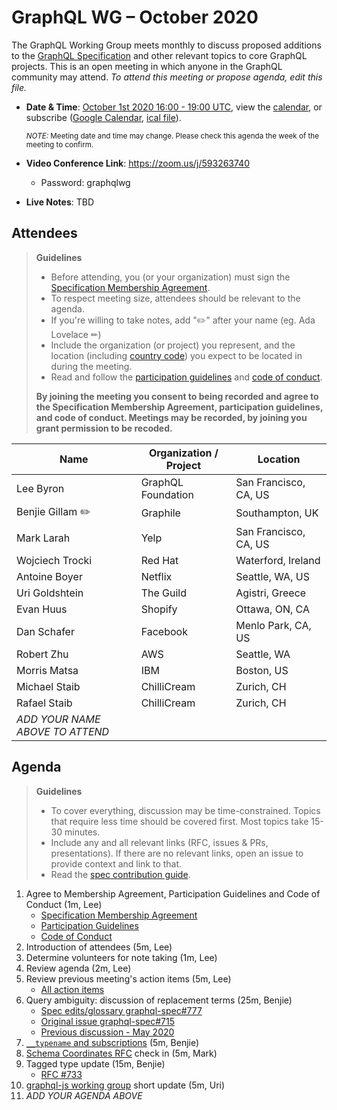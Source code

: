 # GraphQL WG – October 2020

The GraphQL Working Group meets monthly to discuss proposed additions to the
[GraphQL Specification](https://github.com/graphql/graphql-spec) and other
relevant topics to core GraphQL projects. This is an open meeting in which
anyone in the GraphQL community may attend. *To attend this meeting or propose
agenda, edit this file.*

- **Date & Time**: [October 1st 2020 16:00 - 19:00 UTC](https://www.timeanddate.com/worldclock/meetingdetails.html?year=2020&month=10&day=1&hour=16&min=0&sec=0&p1=224&p2=179&p3=136&p4=37&p5=239&p6=101&p7=152), view the [calendar](https://calendar.google.com/calendar/embed?src=linuxfoundation.org_ik79t9uuj2p32i3r203dgv5mo8%40group.calendar.google.com), or subscribe ([Google Calendar](https://calendar.google.com/calendar?cid=bGludXhmb3VuZGF0aW9uLm9yZ19pazc5dDl1dWoycDMyaTNyMjAzZGd2NW1vOEBncm91cC5jYWxlbmRhci5nb29nbGUuY29t), [ical file](https://calendar.google.com/calendar/ical/linuxfoundation.org_ik79t9uuj2p32i3r203dgv5mo8%40group.calendar.google.com/public/basic.ics)).

  <small>*NOTE:* Meeting date and time may change. Please check this agenda the week of the meeting to confirm.</small>
- **Video Conference Link**: https://zoom.us/j/593263740
  - Password: graphqlwg
- **Live Notes**: TBD


## Attendees

> **Guidelines**
> - Before attending, you (or your organization) must sign the [Specification Membership Agreement](https://github.com/graphql/foundation).
> - To respect meeting size, attendees should be relevant to the agenda.
> - If you're willing to take notes, add "✏️" after your name (eg. Ada Lovelace ✏)
> - Include the organization (or project) you represent, and the location (including [country code](https://en.wikipedia.org/wiki/List_of_ISO_3166_country_codes#Current_ISO_3166_country_codes)) you expect to be located in during the meeting.
> - Read and follow the [participation guidelines](https://github.com/graphql/graphql-wg#participation-guidelines) and [code of conduct](https://github.com/graphql/foundation/blob/master/CODE-OF-CONDUCT.md).
>
> **By joining the meeting you consent to being recorded and agree to the Specification Membership Agreement, participation guidelines, and code of conduct. Meetings may be recorded, by joining you grant permission to be recoded.**

| Name                     | Organization / Project   | Location
| ------------------------ | ------------------------ | ------------------------
| Lee Byron                | GraphQL Foundation       | San Francisco, CA, US
| Benjie Gillam ✏️          | Graphile                 | Southampton, UK
| Mark Larah               | Yelp                     | San Francisco, CA, US
| Wojciech Trocki          | Red Hat                  | Waterford, Ireland
| Antoine Boyer            | Netflix                  | Seattle, WA, US
| Uri Goldshtein           | The Guild                | Agistri, Greece
| Evan Huus                | Shopify                  | Ottawa, ON, CA
| Dan Schafer              | Facebook                 | Menlo Park, CA, US
| Robert Zhu               | AWS                      | Seattle, WA
| Morris Matsa             | IBM                      | Boston, US
| Michael Staib            | ChilliCream              | Zurich, CH
| Rafael Staib             | ChilliCream              | Zurich, CH
| *ADD YOUR NAME ABOVE TO ATTEND*



## Agenda

> **Guidelines**
> - To cover everything, discussion may be time-constrained. Topics that require less time should be covered first. Most topics take 15-30 minutes.
> - Include any and all relevant links (RFC, issues & PRs, presentations). If there are no relevant links, open an issue to provide context and link to that.
> - Read the [spec contribution guide](https://github.com/graphql/graphql-spec/blob/master/CONTRIBUTING.md).

<!--

Example agenda item:

1. Discuss moving the subscriptions proposal to stage 2 (30m, Lee)
   - [Subscriptions RFC](link.to/the-relevant/pr-or-issue-or-doc)
   - [GraphQL.js PR](github.link/to/the/project/pr)
   - [Another Relevant Link](youre.getting/the-idea.now)

-->

1. Agree to Membership Agreement, Participation Guidelines and Code of Conduct (1m, Lee)
   - [Specification Membership Agreement](https://github.com/graphql/foundation)
   - [Participation Guidelines](https://github.com/graphql/graphql-wg#participation-guidelines)
   - [Code of Conduct](https://github.com/graphql/foundation/blob/master/CODE-OF-CONDUCT.md)
1. Introduction of attendees (5m, Lee)
1. Determine volunteers for note taking (1m, Lee)
1. Review agenda (2m, Lee)
1. Review previous meeting's action items (5m, Lee)
   - [All action items](https://github.com/graphql/graphql-wg/issues?q=is%3Aissue+label%3A%22Action+item+%3Aclapper%3A%22)
1. Query ambiguity: discussion of replacement terms (25m, Benjie)
   - [Spec edits/glossary graphql-spec#777](https://github.com/graphql/graphql-spec/pull/777)
   - [Original issue graphql-spec#715](https://github.com/graphql/graphql-spec/issues/715)
   - [Previous discussion - May 2020](https://github.com/graphql/graphql-wg/blob/master/notes/2020-05-07.md#query-a-query-query-query-query-ambiguity-10m-benjie)
1. [`__typename` and subscriptions](https://github.com/graphql/graphql-spec/pull/776) (5m, Benjie)
1. [Schema Coordinates RFC](https://github.com/graphql/graphql-spec/pull/746) check in (5m, Mark)
1. Tagged type update (15m, Benjie)
   - [RFC #733](https://github.com/graphql/graphql-spec/pull/733)
1. [graphql-js working group](https://github.com/graphql/graphql-js/issues/2787#issuecomment-699515166) short update (5m, Uri)
1. *ADD YOUR AGENDA ABOVE*
